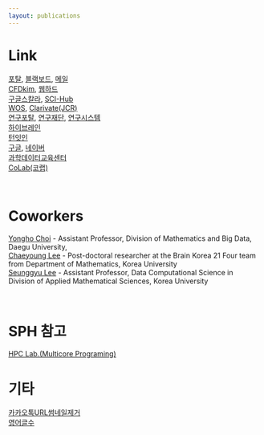 ```yaml
---
layout: publications
---
```


# Link
[포탈](https://portal.korea.ac.kr/front/Intro.kpd), [블랙보드](https://kulms.korea.ac.kr/), [메일](https://mail.google.com/mail/u/1/?ogbl#inbox) <br>
[CFDkim](https://mathematicians.korea.ac.kr/cfdkim/), [웹하드](http://cfdkimkorea.webhard.co.kr/) <br>
[구글스칼라](https://scholar.google.co.kr/), [SCI-Hub](https://sci-hub.mksa.top/) <br>
[WOS](https://mjl.clarivate.com/home), [Clarivate(JCR)](https://jcr.clarivate.com/jcr/home) <br>
[연구포탈](https://rms.korea.ac.kr), [연구재단](https://www.nrf.re.kr/biz/notice/list?menu_no=362), [연구시스템](https://ernd.nrf.re.kr/index.do) <br>
[하이브레인](https://www.hibrain.net/recruitment) <br>
[턴잇인](https://www.turnitin.com/ko) <br>
[구글](https://www.google.co.kr/), [네이버](https://www.naver.com/)  <br>
[과학데이터교육센터](https://kacademy.kisti.re.kr/course/free)  <br>
[CoLab(코랩)](https://colab.research.google.com/)  <br>


<br/>

# Coworkers
[Yongho Choi](https://sites.google.com/view/yh-choi/) - Assistant Professor, Division of Mathematics and Big Data, Daegu University, <br/>
[Chaeyoung Lee](https://sites.google.com/view/chaeyounglee) - Post-doctoral researcher at the Brain Korea 21 Four team from  Department of Mathematics, Korea University <br/>
[Seunggyu Lee](https://sites.google.com/view/sglee/professor?authuser=0) - Assistant Professor, Data Computational Science in Division of Applied Mathematical Sciences, Korea University  <br/>


<br/>

# SPH 참고
[HPC Lab.(Multicore Programing)](https://sites.google.com/view/hpclab/home?authuser=0)





# 기타
[카카오톡URL썸네일제거](https://developers.kakao.com/tool/clear/og)  <br>
[영어글수](https://wordcounter.net/)

